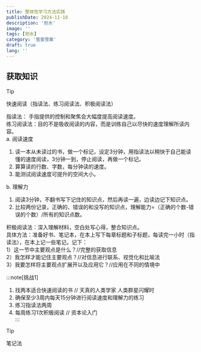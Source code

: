 ```yaml
---
title: 整体性学习方法实践
publishDate: 2024-11-18
description: '担水'
image: ''
tags: [担水]
category: '萤窗雪案'
draft: true 
lang: ''
---
```


## 获取知识  
> [!TIP]
快速阅读（指读法、练习阅读法、积极阅读法）  

指读法： 手指提供的控制和聚焦会大幅度提高阅读速度。  
练习阅读法：目的不是吸收阅读的内容，而是训练自己以尽快的速度理解所读内容。    
a. 阅读速度  
1. 读一本从未读过的书，做一个标记，设定3分钟，用指读法以稍快于自己能读懂的速度阅读，3分钟一到，停止阅读，再做一个标记。    
2. 算算读的行数、字数，每分钟读的速度。  
3. 能测试阅读速度可提升的空间大小。  

b. 理解力  
1. 阅读3分钟，不翻书写下记住的知识点，然后再读一遍，边读边记下知识点。  
2. 比较两份记录，正确的、错误的和没写的知识点，理解能力=（正确的个数-错误的个数）/所有的知识点数。  

积极阅读法：深入理解材料，空白处写心得，整合知识点。  
具体方法：准备好书、笔记本，在本上写下每章标题和子标题，每读完一小时（指读法），在本上记一些笔记。记下：  
1）这一节中主要观点是什么？//完整的获取信息  
2）我怎样才能记住主要观点？//对信息进行联系、视觉化和比喻法  
3）我要怎样将主要观点扩展开以及应用它？//应用在不同的情境中  

:::note[挑战1]
1. 找两本适合快速阅读的书   // 天真的人类学家 人类群星闪耀时
2. 确保至少3周内每天15分钟进行阅读速度和理解力的练习   
3. 练习指读法两周    
4. 每周练习1次积极阅读  // 资本论入门  
:::

> [!TIP]
笔记法